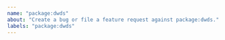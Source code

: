 ```yaml
---
name: "package:dwds"
about: "Create a bug or file a feature request against package:dwds."
labels: "package:dwds"
---
```

